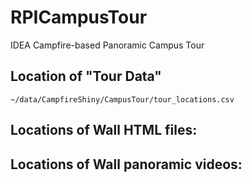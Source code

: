 # RPICampusTour
IDEA Campfire-based Panoramic Campus Tour

## Location of "Tour Data"

`~/data/CampfireShiny/CampusTour/tour_locations.csv`

## Locations of Wall HTML files:


## Locations of Wall panoramic videos:
